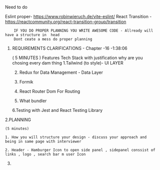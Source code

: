 


Need to do

Eslint proper-  https://www.robinwieruch.de/vite-eslint/
React Transition - https://reactcommunity.org/react-transition-group/transition





        IF YOU DO PROPER PLANNING YOU WRITE AWESOME CODE - Allready will have a structure in  head
        Dont ceate a mess do proper planning

1. REQUIREMENTS CLARIFICATIONS - Chapter -16 -1:38:06

   ( 5 MINUTES )
   Features
   Tech Stack with justification why are you chosing every dam thing
   1.Tailwind (to style)- UI LAYER

   2. Redux for Data Management - Data Layer

   3. Formik

   4. React Router Dom For Routing

   5. What bundler

   6.Testing with Jest and React Testing Library

2.PLANNING

    (5 minutes)

    1. How you will structure your design - discuss your approach and being in same page with interviewer

    2. Header - Hamburger Icon to open side panel , sidepanel conssist of links , logo , search bar m user Icon

3.
